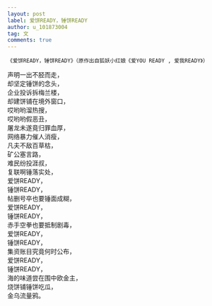 ```yaml
---
layout: post
label: 爱饼READY，锤饼READY
author: u_101873004
tag: 文
comments: true
---
```



    《爱饼READY，锤饼READY》（原作出自狐妖小红娘《爱YOU READY , 爱我READY》）
    
声明一出不胫而走，
<br>却坚定锤饼的念头，
<br>企业投诉拆梅兰楼，
<br>却建饼铺在境外窗口，
<br>哎哟哟溜热搜，
<br>哎哟哟假恶丑，
<br>屠龙未遂竟归罪血厚，
<br>网络暴力催人消瘦，
<br>凡夫不敌百草枯，
<br>矿公塞言路，
<br>难民纷投涯叔，
<br>复联啊锤落实处，
<br>爱饼READY，
<br>锤饼READY，
<br>帖删号卒也要锤面成糊，
<br>爱饼READY，
<br>锤饼READY，
<br>赤手空拳也要抵制剧毒，
<br>爱饼READY，
<br>锤饼READY，
<br>集资账目究竟何时公布，
<br>爱饼READY，
<br>锤饼READY，
<br>海的味道尝在围中欧金主，
<br>烧饼铺锤饼吃瓜，
<br>金乌流量鸦。
